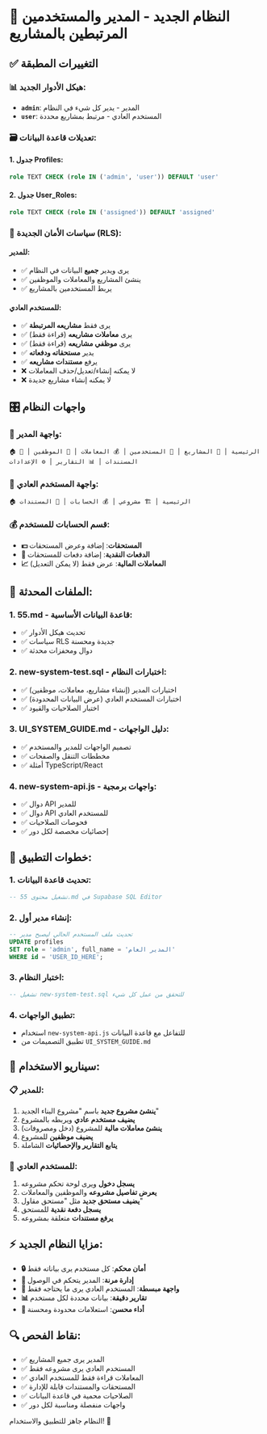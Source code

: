 # 🔄 النظام الجديد - المدير والمستخدمين المرتبطين بالمشاريع

## ✅ التغييرات المطبقة

### 📊 هيكل الأدوار الجديد:
- **`admin`**: المدير - يدير كل شيء في النظام
- **`user`**: المستخدم العادي - مرتبط بمشاريع محددة

### 🗃️ تعديلات قاعدة البيانات:

#### 1. **جدول Profiles**:
```sql
role TEXT CHECK (role IN ('admin', 'user')) DEFAULT 'user'
```

#### 2. **جدول User_Roles**:
```sql
role TEXT CHECK (role IN ('assigned')) DEFAULT 'assigned'
```

### 🔐 سياسات الأمان الجديدة (RLS):

#### للمدير:
- ✅ يرى ويدير **جميع** البيانات في النظام
- ✅ ينشئ المشاريع والمعاملات والموظفين
- ✅ يربط المستخدمين بالمشاريع

#### للمستخدم العادي:
- ✅ يرى فقط **مشاريعه المرتبطة**
- ✅ يرى **معاملات مشاريعه** (قراءة فقط)
- ✅ يرى **موظفي مشاريعه** (قراءة فقط)
- ✅ يدير **مستحقاته ودفعاته**
- ✅ يرفع **مستندات مشاريعه**
- ❌ لا يمكنه إنشاء/تعديل/حذف المعاملات
- ❌ لا يمكنه إنشاء مشاريع جديدة

## 🎛️ واجهات النظام

### 👑 واجهة المدير:
```
🏠 الرئيسية │ 📁 المشاريع │ 👥 المستخدمين │ 💰 المعاملات │ 👷 الموظفين │ 📄 المستندات │ 📊 التقارير │ ⚙️ الإعدادات
```

### 👤 واجهة المستخدم العادي:
```
🏠 الرئيسية │ 🏗️ مشروعي │ 💰 الحسابات │ 📄 المستندات
```

### 💰 قسم الحسابات للمستخدم:
- **💵 المستحقات**: إضافة وعرض المستحقات
- **💸 الدفعات النقدية**: إضافة دفعات للمستحقات
- **📈 المعاملات المالية**: عرض فقط (لا يمكن التعديل)

## 📁 الملفات المحدثة:

### 1. **55.md** - قاعدة البيانات الأساسية:
- ✅ تحديث هيكل الأدوار
- ✅ سياسات RLS جديدة ومحسنة
- ✅ دوال ومحفزات محدثة

### 2. **new-system-test.sql** - اختبارات النظام:
- ✅ اختبارات المدير (إنشاء مشاريع، معاملات، موظفين)
- ✅ اختبارات المستخدم العادي (عرض البيانات المحدودة)
- ✅ اختبار الصلاحيات والقيود

### 3. **UI_SYSTEM_GUIDE.md** - دليل الواجهات:
- ✅ تصميم الواجهات للمدير والمستخدم
- ✅ مخططات التنقل والصفحات
- ✅ أمثلة TypeScript/React

### 4. **new-system-api.js** - واجهات برمجية:
- ✅ دوال API للمدير
- ✅ دوال API للمستخدم العادي
- ✅ فحوصات الصلاحيات
- ✅ إحصائيات مخصصة لكل دور

## 🔧 خطوات التطبيق:

### 1. **تحديث قاعدة البيانات**:
```sql
-- تشغيل محتوى 55.md في Supabase SQL Editor
```

### 2. **إنشاء مدير أول**:
```sql
-- تحديث ملف المستخدم الحالي ليصبح مدير
UPDATE profiles 
SET role = 'admin', full_name = 'المدير العام'
WHERE id = 'USER_ID_HERE';
```

### 3. **اختبار النظام**:
```sql
-- تشغيل new-system-test.sql للتحقق من عمل كل شيء
```

### 4. **تطبيق الواجهات**:
- استخدام `new-system-api.js` للتفاعل مع قاعدة البيانات
- تطبيق التصميمات من `UI_SYSTEM_GUIDE.md`

## 🎯 سيناريو الاستخدام:

### 📋 للمدير:
1. **ينشئ مشروع جديد** باسم "مشروع البناء الجديد"
2. **يضيف مستخدم عادي** ويربطه بالمشروع
3. **ينشئ معاملات مالية** للمشروع (دخل ومصروفات)
4. **يضيف موظفين** للمشروع
5. **يتابع التقارير والإحصائيات** الشاملة

### 👤 للمستخدم العادي:
1. **يسجل دخول** ويرى لوحة تحكم مشروعه
2. **يعرض تفاصيل مشروعه** والموظفين والمعاملات
3. **يضيف مستحق جديد** مثل "مستحق مقاول"
4. **يسجل دفعة نقدية** للمستحق
5. **يرفع مستندات** متعلقة بمشروعه

## ⚡ مزايا النظام الجديد:

- **🔒 أمان محكم**: كل مستخدم يرى بياناته فقط
- **👥 إدارة مرنة**: المدير يتحكم في الوصول
- **🎯 واجهة مبسطة**: المستخدم العادي يرى ما يحتاجه فقط
- **📊 تقارير دقيقة**: بيانات محددة لكل مستخدم
- **🚀 أداء محسن**: استعلامات محدودة ومحسنة

## 🔍 نقاط الفحص:

- ✅ المدير يرى جميع المشاريع
- ✅ المستخدم العادي يرى مشروعه فقط
- ✅ المعاملات قراءة فقط للمستخدم العادي
- ✅ المستحقات والمستندات قابلة للإدارة
- ✅ الصلاحيات محمية في قاعدة البيانات
- ✅ واجهات منفصلة ومناسبة لكل دور

النظام جاهز للتطبيق والاستخدام! 🎉
